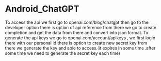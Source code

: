 # Android_ChatGPT

To access the api we first go to openai.com/blog/chatgpt then go to the developer option there is option of api reference from there 
we go to create completion and get the data from there and convert into json format. 
To generate the api keys we go to openai.com/account/apikeys , we first login there with our personal id there is option to create new
secret key from there we generate the key and able to access.(it expires in some time .after some time we need to generate the secret key each time)

